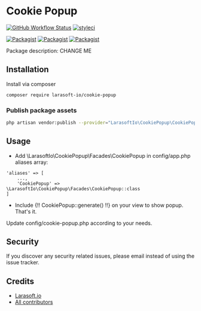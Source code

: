 # Cookie Popup

[![GitHub Workflow Status](https://github.com/larasoft-io/cookie-popup/workflows/Run%20tests/badge.svg)](https://github.com/larasoft-io/cookie-popup/actions)
[![styleci](https://styleci.io/repos/CHANGEME/shield)](https://styleci.io/repos/CHANGEME)

[![Packagist](https://img.shields.io/packagist/v/larasoft-io/cookie-popup.svg)](https://packagist.org/packages/larasoft-io/cookie-popup)
[![Packagist](https://poser.pugx.org/larasoft-io/cookie-popup/d/total.svg)](https://packagist.org/packages/larasoft-io/cookie-popup)
[![Packagist](https://img.shields.io/packagist/l/larasoft-io/cookie-popup.svg)](https://packagist.org/packages/larasoft-io/cookie-popup)

Package description: CHANGE ME

## Installation

Install via composer
```bash
composer require larasoft-io/cookie-popup
```

### Publish package assets

```bash
php artisan vendor:publish --provider="LarasoftIo\CookiePopup\CookiePopupServiceProvider"
```

## Usage
- Add \LarasoftIo\CookiePopup\Facades\CookiePopup in config/app.php aliases array:
```
'aliases' => [
    ...,
    'CookiePopup' => \LarasoftIo\CookiePopup\Facades\CookiePopup::class
]
```

- Include {!! CookiePopup::generate() !!} on your view to show popup. That's it.

Update config/cookie-popup.php according to your needs.

## Security

If you discover any security related issues, please email
instead of using the issue tracker.

## Credits

- [Larasoft.io](https://github.com/larasoft-io/cookie-popup)
- [All contributors](https://github.com/larasoft-io/cookie-popup/graphs/contributors)
